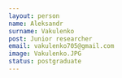 ```yaml
---
layout: person
name: Aleksandr
surname: Vakulenko
post: Junior researcher
email: vakulenko705@gmail.com
image: Vakulenko.JPG
status: postgraduate
---
```


